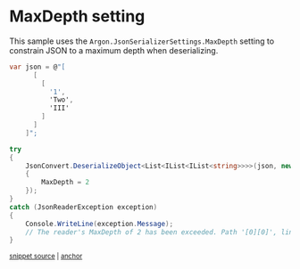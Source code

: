 # MaxDepth setting

This sample uses the `Argon.JsonSerializerSettings.MaxDepth` setting to constrain JSON to a maximum depth when deserializing.

<!-- snippet: MaxDepth -->
<a id='snippet-maxdepth'></a>
```cs
var json = @"[
      [
        [
          '1',
          'Two',
          'III'
        ]
      ]
    ]";

try
{
    JsonConvert.DeserializeObject<List<IList<IList<string>>>>(json, new JsonSerializerSettings
    {
        MaxDepth = 2
    });
}
catch (JsonReaderException exception)
{
    Console.WriteLine(exception.Message);
    // The reader's MaxDepth of 2 has been exceeded. Path '[0][0]', line 3, position 12.
}
```
<sup><a href='/src/ArgonTests/Documentation/Samples/Serializer/MaxDepth.cs#L10-L35' title='Snippet source file'>snippet source</a> | <a href='#snippet-maxdepth' title='Start of snippet'>anchor</a></sup>
<!-- endSnippet -->

